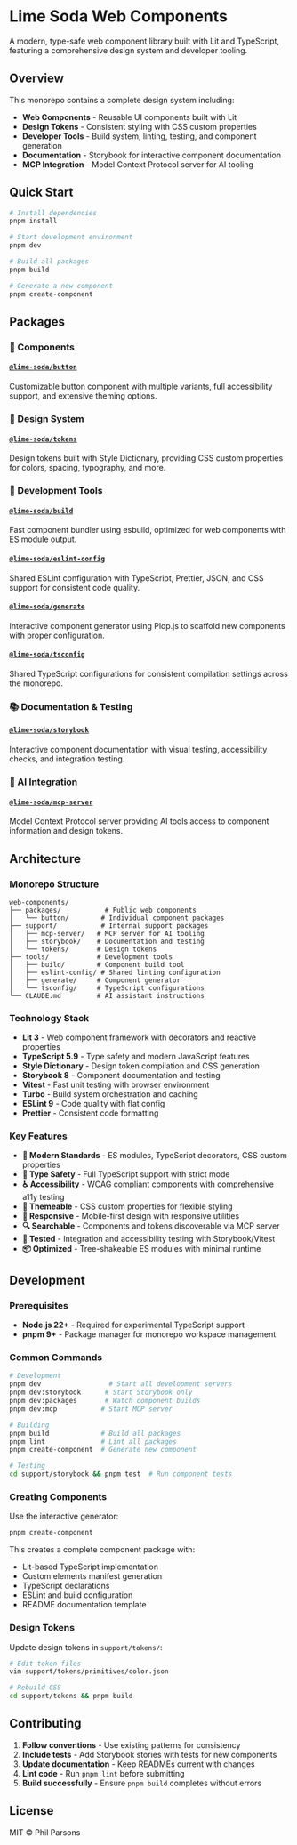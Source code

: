 # Lime Soda Web Components

A modern, type-safe web component library built with Lit and TypeScript,
featuring a comprehensive design system and developer tooling.

## Overview

This monorepo contains a complete design system including:

- **Web Components** - Reusable UI components built with Lit
- **Design Tokens** - Consistent styling with CSS custom properties
- **Developer Tools** - Build system, linting, testing, and component generation
- **Documentation** - Storybook for interactive component documentation
- **MCP Integration** - Model Context Protocol server for AI tooling

## Quick Start

```bash
# Install dependencies
pnpm install

# Start development environment
pnpm dev

# Build all packages
pnpm build

# Generate a new component
pnpm create-component
```

## Packages

### 🧩 Components

#### [`@lime-soda/button`](./packages/button/)

Customizable button component with multiple variants, full accessibility
support, and extensive theming options.

### 🎨 Design System

#### [`@lime-soda/tokens`](./support/tokens/)

Design tokens built with Style Dictionary, providing CSS custom properties for
colors, spacing, typography, and more.

### 🔧 Development Tools

#### [`@lime-soda/build`](./tools/build/)

Fast component bundler using esbuild, optimized for web components with ES
module output.

#### [`@lime-soda/eslint-config`](./tools/eslint-config/)

Shared ESLint configuration with TypeScript, Prettier, JSON, and CSS support for
consistent code quality.

#### [`@lime-soda/generate`](./tools/generate/)

Interactive component generator using Plop.js to scaffold new components with
proper configuration.

#### [`@lime-soda/tsconfig`](./tools/tsconfig/)

Shared TypeScript configurations for consistent compilation settings across the
monorepo.

### 📚 Documentation & Testing

#### [`@lime-soda/storybook`](./support/storybook/)

Interactive component documentation with visual testing, accessibility checks,
and integration testing.

### 🤖 AI Integration

#### [`@lime-soda/mcp-server`](./support/mcp-server/)

Model Context Protocol server providing AI tools access to component information
and design tokens.

## Architecture

### Monorepo Structure

```
web-components/
├── packages/           # Public web components
│   └── button/        # Individual component packages
├── support/           # Internal support packages
│   ├── mcp-server/   # MCP server for AI tooling
│   ├── storybook/    # Documentation and testing
│   └── tokens/       # Design tokens
├── tools/            # Development tools
│   ├── build/        # Component build tool
│   ├── eslint-config/ # Shared linting configuration
│   ├── generate/     # Component generator
│   └── tsconfig/     # TypeScript configurations
└── CLAUDE.md         # AI assistant instructions
```

### Technology Stack

- **Lit 3** - Web component framework with decorators and reactive properties
- **TypeScript 5.9** - Type safety and modern JavaScript features
- **Style Dictionary** - Design token compilation and CSS generation
- **Storybook 8** - Component documentation and testing
- **Vitest** - Fast unit testing with browser environment
- **Turbo** - Build system orchestration and caching
- **ESLint 9** - Code quality with flat config
- **Prettier** - Consistent code formatting

### Key Features

- **🚀 Modern Standards** - ES modules, TypeScript decorators, CSS custom
  properties
- **🎯 Type Safety** - Full TypeScript support with strict mode
- **♿ Accessibility** - WCAG compliant components with comprehensive a11y
  testing
- **🎨 Themeable** - CSS custom properties for flexible styling
- **📱 Responsive** - Mobile-first design with responsive utilities
- **🔍 Searchable** - Components and tokens discoverable via MCP server
- **🧪 Tested** - Integration and accessibility testing with Storybook/Vitest
- **📦 Optimized** - Tree-shakeable ES modules with minimal runtime

## Development

### Prerequisites

- **Node.js 22+** - Required for experimental TypeScript support
- **pnpm 9+** - Package manager for monorepo workspace management

### Common Commands

```bash
# Development
pnpm dev                 # Start all development servers
pnpm dev:storybook      # Start Storybook only
pnpm dev:packages       # Watch component builds
pnpm dev:mcp           # Start MCP server

# Building
pnpm build             # Build all packages
pnpm lint              # Lint all packages
pnpm create-component  # Generate new component

# Testing
cd support/storybook && pnpm test  # Run component tests
```

### Creating Components

Use the interactive generator:

```bash
pnpm create-component
```

This creates a complete component package with:

- Lit-based TypeScript implementation
- Custom elements manifest generation
- TypeScript declarations
- ESLint and build configuration
- README documentation template

### Design Tokens

Update design tokens in `support/tokens/`:

```bash
# Edit token files
vim support/tokens/primitives/color.json

# Rebuild CSS
cd support/tokens && pnpm build
```

## Contributing

1. **Follow conventions** - Use existing patterns for consistency
2. **Include tests** - Add Storybook stories with tests for new components
3. **Update documentation** - Keep READMEs current with changes
4. **Lint code** - Run `pnpm lint` before submitting
5. **Build successfully** - Ensure `pnpm build` completes without errors

## License

MIT © Phil Parsons
